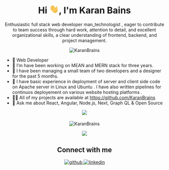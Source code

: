 <h1 align="center">Hi <img src="https://raw.githubusercontent.com/ABSphreak/ABSphreak/master/gifs/Hi.gif" width="30px">, I'm Karan Bains</h1>
<p align="center">Enthusiastic full stack web developer man_technologist , eager to contribute to team success through hard work, attention to detail, and excellent organizational skills, a clear understanding of frontend, backend, and project management.</p>

<p align="center"> <img src="https://komarev.com/ghpvc/?username=KaranBrains" alt="KaranBrains" /> </p>
<ul>
  <li>🔭 Web Developer</li>
  <li>🌱 I’m have been working on MEAN and MERN stack for three years.</li>
  <li>💬 I have been managing a small team of two developers and a designer for the past 5 months.</li>
   <li>🔭 I have basic experience in deployment of server and client side code on Apache server in Linux and Ubuntu . I have also written pipelines for continuos deployement on various website hosting platforms .</li>
  <li>👨‍💻 All of my projects are available at <a href="https://github.com/KaranBrains" target="_blank">https://github.com/KaranBrains</a></li>
  <li>💬 Ask me about React, Angular, Node.js, Next, Graph QL & Open Source</li>
</ul>

<!--
### Tech Stack

<p align="left">
  <img src="https://devicons.github.io/devicon/devicon.git/icons/bootstrap/bootstrap-plain.svg" alt="bootstrap" width="40" height="40"/> 
  <img src="https://devicons.github.io/devicon/devicon.git/icons/c/c-original.svg" alt="c" width="40" height="40"/> 
  <img src="https://devicons.github.io/devicon/devicon.git/icons/cplusplus/cplusplus-original.svg" alt="cplusplus" width="40" height="40"/> 
  <img src="https://devicons.github.io/devicon/devicon.git/icons/css3/css3-original-wordmark.svg" alt="css3" width="40" height="40"/> 
  <img src="https://devicons.github.io/devicon/devicon.git/icons/html5/html5-original-wordmark.svg" alt="html5" width="40" height="40"/> 
  <img src="https://devicons.github.io/devicon/devicon.git/icons/javascript/javascript-original.svg" alt="javascript" width="40" height="40"/> 
  <img src="https://raw.githubusercontent.com/prplx/svg-logos/5585531d45d294869c4eaab4d7cf2e9c167710a9/svg/materialize.svg" alt="materialize" width="40" height="40"/> 
  <img src="https://devicons.github.io/devicon/devicon.git/icons/mysql/mysql-original-wordmark.svg" alt="mysql" width="40" height="40"/>   
  <img src="https://devicons.github.io/devicon/devicon.git/icons/react/react-original-wordmark.svg" alt="react" width="40" height="40"/>
</p> -->


<p align="center">
  <img src="https://github-readme-stats.vercel.app/api/top-langs/?username=KaranBrains&layout=compact&hide=html&langs_count=8 alt="KaranBrains" />
</p>
<p align="center">
  <img align="center" src="https://github-readme-stats.vercel.app/api?username=KaranBrains&show_icons=true" alt="KaranBrains" />
</p>
<p align="center">
  <img src="https://github-readme-streak-stats.herokuapp.com/?user=KaranBrains&layout=compact" />
</p>

<h2 align="center">Connect with me</h2>
<div align="center">  
  <a href="https://github.com/KaranBrains" target="_blank">
    <img src=https://img.shields.io/badge/github-%2324292e.svg?&style=for-the-badge&logo=github&logoColor=white alt=github style="margin-bottom: 5px;" />
  </a>
  <a href="https://www.linkedin.com/in/karan-bains-28921118a/" target="_blank">
    <img src=https://img.shields.io/badge/linkedin-%231E77B5.svg?&style=for-the-badge&logo=linkedin&logoColor=white alt=linkedin style="margin-bottom: 5px;" />
  </a>
</div>  
  

